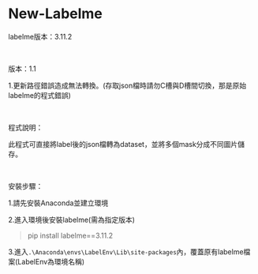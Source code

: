 ﻿New-Labelme
===


labelme版本：3.11.2

<br>

版本：1.1

1.更新路徑錯誤造成無法轉換。(存取json檔時請勿C槽與D槽間切換，那是原始labelme的程式錯誤)

<br>

程式說明：

此程式可直接將label後的json檔轉為dataset，並將多個mask分成不同圖片儲存。

<br>

安裝步驟：

1.請先安裝Anaconda並建立環境

2.進入環境後安裝labelme(需為指定版本)
> pip install labelme==3.11.2

3.進入``.\Anaconda\envs\LabelEnv\Lib\site-packages``內，覆蓋原有labelme檔案(LabelEnv為環境名稱)